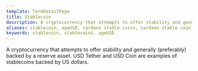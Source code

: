 ```yaml
---
template: TermDetailPage
title: Stablecoin
description: A cryptocurrency that attempts to offer stability and generally (preferably) backed by a reserve asset. USD Tether and USD Coin are examples of stablecoins backed by US dollars.
aliases: stablecoin, ageUSD, cardano stable coins, cardano stable coin
keywords: stablecoin, stablecoins, ageUSD
---
```


A cryptocurrency that attempts to offer stability and generally (preferably) backed by a reserve asset. USD Tether and USD Coin are examples of stablecoins backed by US dollars.